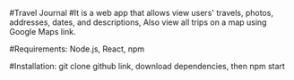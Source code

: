#Travel Journal
#It is a web app that allows view users' travels, photos, addresses, dates, and descriptions, Also view all trips on a map using Google Maps link.

#Requirements: Node.js, React, npm

#Installation: git clone github link, download dependencies, then npm start